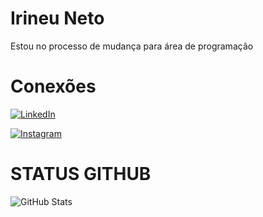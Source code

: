 # Irineu Neto

Estou no processo de mudança para área de programação

# Conexões

[![LinkedIn](https://img.shields.io/badge/LinkedIn-000?style=for-the-badge&logo=linkedin&logoColor=0e76a8)](https://www.linkedin.com/in/IrineuCostaOliveiraNeto/)

[![Instagram](https://img.shields.io/badge/Instagram-000?style=for-the-badge&logo=instagram&logoColor=#3f729b)](https://www.instagram.com/neto_icon/)

# STATUS GITHUB

![GitHub Stats](https://github-readme-stats.vercel.app/api?username=NETO&theme=transparent&bg_colorborder_color=30A3DC&show_icons=true&icon_color=30A3DC&title_color=E94D5F&text_color=FFF)
